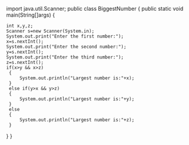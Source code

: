 import java.util.Scanner;
public class BiggestNumber 
{
  public static void main(String[]args)
  {
   
    int x,y,z;
    Scanner s=new Scanner(System.in);
    System.out.print("Enter the first number:");
    x=s.nextInt();
    System.out.print("Enter the second number:");
    y=s.nextInt();
    System.out.print("Enter the third number:");
    z=s.nextInt();
    if(x>y && x>z)
     {
         System.out.println("Largest number is:"+x);
     } 
     else if(y>x && y>z)
     {
         System.out.println("Largest number is:"+y);
     }
     else
     {
         System.out.println("Largest number is:"+z);
     }
    
   }
  }
